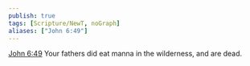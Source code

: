 ```yaml
---
publish: true
tags: [Scripture/NewT, noGraph]
aliases: ["John 6:49"]
---
```

[John 6:49](https://churchofjesuschrist.org/study/scriptures/nt/john/6?lang=eng&id=p49#p49) Your fathers did eat manna in the wilderness, and are dead.
